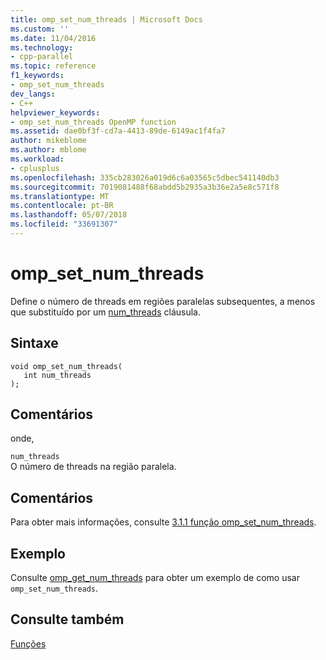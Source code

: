 ```yaml
---
title: omp_set_num_threads | Microsoft Docs
ms.custom: ''
ms.date: 11/04/2016
ms.technology:
- cpp-parallel
ms.topic: reference
f1_keywords:
- omp_set_num_threads
dev_langs:
- C++
helpviewer_keywords:
- omp_set_num_threads OpenMP function
ms.assetid: dae0bf3f-cd7a-4413-89de-6149ac1f4fa7
author: mikeblome
ms.author: mblome
ms.workload:
- cplusplus
ms.openlocfilehash: 335cb283026a019d6c6a03565c5dbec541140db3
ms.sourcegitcommit: 7019081488f68abdd5b2935a3b36e2a5e8c571f8
ms.translationtype: MT
ms.contentlocale: pt-BR
ms.lasthandoff: 05/07/2018
ms.locfileid: "33691307"
---
```

# <a name="ompsetnumthreads"></a>omp_set_num_threads
Define o número de threads em regiões paralelas subsequentes, a menos que substituído por um [num_threads](../../../parallel/openmp/reference/num-threads.md) cláusula.  
  
## <a name="syntax"></a>Sintaxe  
  
```  
void omp_set_num_threads(  
   int num_threads  
);  
```  
  
## <a name="remarks"></a>Comentários  
 onde,  
  
 `num_threads`  
 O número de threads na região paralela.  
  
## <a name="remarks"></a>Comentários  
 Para obter mais informações, consulte [3.1.1 função omp_set_num_threads](../../../parallel/openmp/3-1-1-omp-set-num-threads-function.md).  
  
## <a name="example"></a>Exemplo  
 Consulte [omp_get_num_threads](../../../parallel/openmp/reference/omp-get-num-threads.md) para obter um exemplo de como usar `omp_set_num_threads`.  
  
## <a name="see-also"></a>Consulte também  
 [Funções](../../../parallel/openmp/reference/openmp-functions.md)